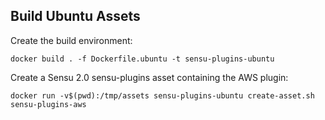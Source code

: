 ## Build Ubuntu Assets

Create the build environment:

```
docker build . -f Dockerfile.ubuntu -t sensu-plugins-ubuntu
```

Create a Sensu 2.0 sensu-plugins asset containing the AWS plugin:

```
docker run -v$(pwd):/tmp/assets sensu-plugins-ubuntu create-asset.sh sensu-plugins-aws
```
